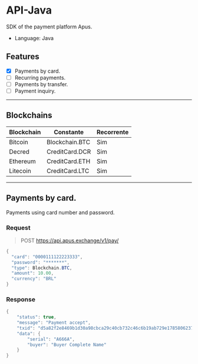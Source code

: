 # API-Java

SDK of the payment platform Apus.
* Language: Java

## Features

* [x] Payments by card.
* [ ] Recurring payments.
* [ ] Payments by transfer.
* [ ] Payment inquiry.

<hr>

## Blockchains

| Blockchain       | Constante             | Recorrente |
|------------------|-----------------------|------------|
| Bitcoin          | Blockchain.BTC        | Sim        |
| Decred           | CreditCard.DCR        | Sim        |
| Ethereum         | CreditCard.ETH        | Sim        |
| Litecoin         | CreditCard.LTC        | Sim        |

<hr>

## Payments by card.

Payments using card number and password.

### Request

> POST https://api.apus.exchange/v1/pay/

```java
{
  "card": "0000111122223333",
  "password": "*******",
  "type": Blockchain.BTC,
  "amount": 10.00,
  "currency": "BRL"
}
```
 
### Response

```java
{
    "status": true,
    "message": "Payment accept",
    "txid": "d5a82f2e8469b1d30a98cbca29c40cb732c46c6b19ab729e1785806237417153",
    "data": {
        "serial": "A666A",
        "buyer": "Buyer Complete Name"
    }
}
```
